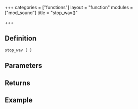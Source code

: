 +++
categories = ["functions"]
layout = "function"
modules = ["mod_sound"]
title = "stop_wav()"

+++

## Definition

    stop_wav ( )

## Parameters

## Returns

## Example
